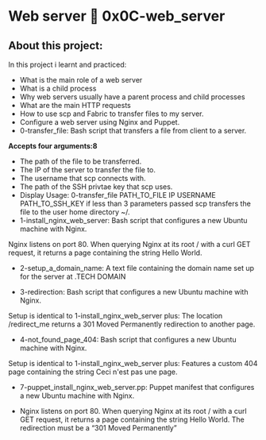 # Web server 📃 0x0C-web_server
## About this project:
In this project i learnt and practiced:

- What is the main role of a web server
-  What is a child process
- Why web servers usually have a parent process and child processes
- What are the main HTTP requests
- How to use scp and Fabric to transfer files to my server.
- Configure a web server using Nginx and Puppet.
- 0-transfer_file: Bash script that transfers a file from client to a server.

**Accepts four arguments:8**
- The path of the file to be transferred.
- The IP of the server to transfer the file to.
- The username that scp connects with.
- The path of the SSH privtae key that scp uses.
- Display Usage: 0-transfer_file PATH_TO_FILE IP USERNAME PATH_TO_SSH_KEY if less than 3 parameters passed
scp transfers the file to the user home directory ~/.
- 1-install_nginx_web_server: Bash script that configures a new Ubuntu machine with Nginx.

Nginx listens on port 80.
When querying Nginx at its root / with a curl GET request, it returns a page containing the string Hello World.
- 2-setup_a_domain_name: A text file containing the domain name set up for the server at .TECH DOMAIN

- 3-redirection: Bash script that configures a new Ubuntu machine with Nginx.

Setup is identical to 1-install_nginx_web_server plus:
The location /redirect_me returns a 301 Moved Permanently redirection to another page.
- 4-not_found_page_404: Bash script that configures a new Ubuntu machine with Nginx.

Setup is identical to 1-install_nginx_web_server plus:
Features a custom 404 page containing the string Ceci n'est pas une page.
- 7-puppet_install_nginx_web_server.pp: Puppet manifest that configures a new Ubuntu machine with Nginx.

- Nginx listens on port 80.
When querying Nginx at its root / with a curl GET request, it returns a page containing the string Hello World.
The redirection must be a “301 Moved Permanently”
